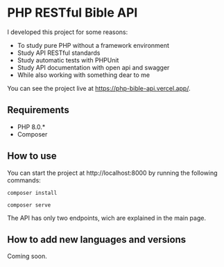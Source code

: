 # PHP RESTful Bible API

I developed this project for some reasons: 
- To study pure PHP without a framework environment
- Study API RESTful standards
- Study automatic tests with PHPUnit
- Study API documentation with open api and swagger
- While also working with something dear to me

You can see the project live at https://php-bible-api.vercel.app/.

## Requirements

- PHP 8.0.*
- Composer

## How to use

You can start the project at http://localhost:8000 by running the following commands:

```
composer install
```

```
composer serve
```

The API has only two endpoints, wich are explained in the main page.

## How to add new languages and versions

Coming soon.


